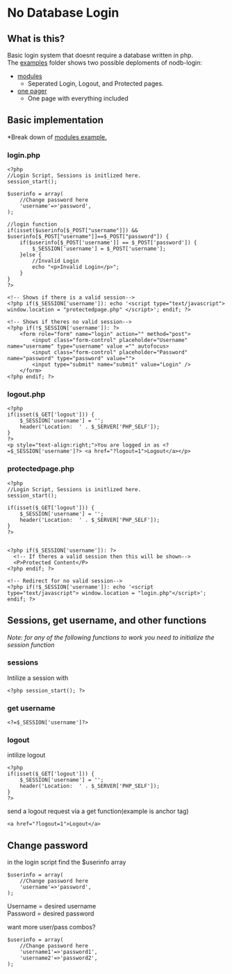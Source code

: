 # No Database Login
## What is this?
Basic login system that doesnt require a database written in php.<br>
The [examples](https://github.com/isteinbrook/nodb-login/tree/master/examples) folder shows two possible deploments of nodb-login:<br>
* [modules](https://github.com/isteinbrook/nodb-login/tree/master/examples/modules)
    * Seperated Login, Logout, and Protected pages.
* [one pager](https://github.com/isteinbrook/nodb-login/tree/master/examples/onepager)
    * One page with everything included

## Basic implementation
*Break down of [modules example.](https://github.com/isteinbrook/nodb-login/tree/master/examples/modules)
### login.php
```
<?php
//Login Script, Sessions is initlized here.
session_start();

$userinfo = array(
    //Change password here
    'username'=>'password',
);

//login function
if(isset($userinfo[$_POST["username"]]) && $userinfo[$_POST["username"]]==$_POST["password"]) {
    if($userinfo[$_POST['username']] == $_POST['password']) {
        $_SESSION['username'] = $_POST['username'];
    }else {
        //Invalid Login
        echo "<p>Invalid Login</p>";
    }
}
?>

<!-- Shows if there is a valid session-->
<?php if($_SESSION['username']): echo '<script type="text/javascript"> window.location = "protectedpage.php" </script>'; endif; ?>

<!-- Shows if theres no valid session-->
<?php if(!$_SESSION['username']): ?>
    <form role="form" name="login" action="" method="post">
        <input class="form-control" placeholder="Username" name="username" type="username" value ="" autofocus>
        <input class="form-control" placeholder="Password" name="password" type="password" value="">
        <input type="submit" name="submit" value="Login" />
    </form>
<?php endif; ?>
```

### logout.php
```
<?php 
if(isset($_GET['logout'])) {
    $_SESSION['username'] = '';
    header('Location:  ' . $_SERVER['PHP_SELF']);
}
?>
<p style="text-align:right;">You are logged in as <?=$_SESSION['username']?> <a href="?logout=1">Logout</a></p>
```

### protectedpage.php
```
<?php
//Login Script, Sessions is initlized here.
session_start();

if(isset($_GET['logout'])) {
    $_SESSION['username'] = '';
    header('Location:  ' . $_SERVER['PHP_SELF']);
}
?>


<?php if($_SESSION['username']): ?>
  <!-- If theres a valid session then this will be shown-->
  <P>Protected Content</P>
<?php endif; ?>
        
<!-- Redirect for no valid session-->
<?php if(!$_SESSION['username']): echo '<script type="text/javascript"> window.location = "login.php"</script>'; endif; ?>
```

## Sessions, get username, and other functions
*Note: for any of the following functions to work you need to initialize the session function*
### sessions
Intilize a session with<br>
```
<?php session_start(); ?>
```
### get username
```
<?=$_SESSION['username']?>
```
### logout
intilize logout<br>
```
<?php 
if(isset($_GET['logout'])) {
    $_SESSION['username'] = '';
    header('Location:  ' . $_SERVER['PHP_SELF']);
}
?>
```
send a logout request via a get function(example is anchor tag)<br>
```
<a href="?logout=1">Logout</a>
```

## Change password
in the login script find the $userinfo array
```
$userinfo = array(
    //Change password here
    'username'=>'password',
);
```
Username = desired username<br>
Password = desired password

want more user/pass combos?<br>
```
$userinfo = array(
    //Change password here
    'username1'=>'password1',
    'username2'=>'password2',
);
```
